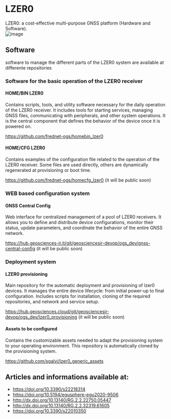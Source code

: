 # LZER0
LZER0: a cost-effective multi-purpose GNSS platform (Hardware and Software).<br>
![image](/Images/lzer0.full.png)
<br>

## Software
software to manage the different parts of the LZER0 system are available at differente repositories

### Software for the basic operation of the LZER0 receiver

#### HOME/BIN LZER0
Contains scripts, tools, and utility software necessary for the daily operation of the LZER0 receiver.
It includes tools for starting services, managing GNSS files, communicating with peripherals, and other
system operations. It is the central component that defines the behavior of the device once it is powered on.

https://github.com/frednet-ogs/homebin_lzer0

#### HOME/CFG LZER0
Contains examples of the configuration file related to the operation of the LZER0 receiver. Some files are used directly,
others are dynamically regenerated at provisioning or boot time.

https://github.com/frednet-ogs/homecfg_lzer0 (it will be public soon)

### WEB based configuration system

#### GNSS Central Config
Web interface for centralized management of a pool of LZER0 receivers. It allows you to define and distribute device
configurations, monitor their status, update parameters, and coordinate the behavior of the entire GNSS network.

https://hub.geosciences-ir.it/git/geosciencesir-devop/ogs_dev/gnss-central-config (it will be public soon)

### Deployment system

#### LZER0 provisioning
Main repository for the automatic deployment and provisioning of lzer0 devices. It manages the entire device
lifecycle: from initial power-up to final configuration. Includes scripts for installation, cloning of the required
repositories, and network and service setup.

https://hub.geosciences.cloud/git/geosciencesir-devop/ogs_dev/lzer0_provisioning (it will be public soon)

#### Assets to be configured
Contains the customizable assets needed to adapt the provisioning system to your operating environment. This
repository is automatically cloned by the provisioning system.

https://github.com/sgalvi/lzer0_generic_assets

## Articles and informations available at:
- https://doi.org/10.3390/s22218314<br>
- https://doi.org/10.5194/egusphere-egu2020-9506<br>
- http://dx.doi.org/10.13140/RG.2.2.22750.05447<br>
- http://dx.doi.org/10.13140/RG.2.2.32319.61605<br>
- https://doi.org/10.3390/s22010350<br>
